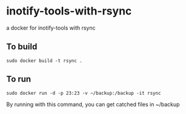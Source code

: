 # inotify-tools-with-rsync
a docker for inotify-tools with rsync 

## To build
```
sudo docker build -t rsync .
```

## To run
```
sudo docker run -d -p 23:23 -v ~/backup:/backup -it rsync
```

By running with this command, you can get catched files in ~/backup
